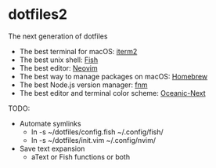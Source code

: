 # dotfiles2
The next generation of dotfiles

* The best terminal for macOS: [iterm2](https://www.iterm2.com/downloads.html)
* The best unix shell: [Fish](fishshell.com)
* The best editor: [Neovim](neovim)
* The best way to manage packages on macOS: [Homebrew](brew.sh)
* The best Node.js version manager: [fnm](https://github.com/fisherman/fnm)
* The best editor and terminal color scheme: [Oceanic-Next](https://github.com/mhartington/oceanic-next-iterm)

TODO: 
* Automate symlinks
	* ln -s ~/dotfiles/config.fish ~/.config/fish/
	* ln -s ~/dotfiles/init.vim ~/.config/nvim/
* Save text expansion
	* aText or Fish functions or both
